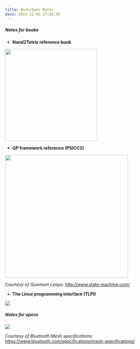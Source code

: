 ```yaml
---
title: Book/Spec Notes
date: 2019-12-05 17:05:59
---
```


##### Notes for books

* **Nand2Tetris reference book**

<img src="https://static.wixstatic.com/media/44046b_68deee3a58e64efdba36a6813c4ea906~mv2.png/v1/crop/x_73,y_0,w_663,h_654/fill/w_663,h_653,al_c,q_85/44046b_68deee3a58e64efdba36a6813c4ea906~mv2.webp" width="300" style="border-style: none">

* **QP framework reference (PSICC2)**

<img src="http://www.state-machine.com/qpc/qp_banner.jpg" width="400" style="border-style: none">

*Courtesy of Quantum Leaps:* http://www.state-machine.com/

* **The Linux programming interface (TLPI)**

<img src="https://upload.wikimedia.org/wikipedia/en/2/22/The_Linux_Programming_Interface.jpg">

##### Notes for specs

<img src="https://3pl46c46ctx02p7rzdsvsg21-wpengine.netdna-ssl.com/wp-content/themes/bluetooth/images/logos/bluetooth-logo-color-black.svg" style="border-style: none">

*Courtesy of Bluetooth Mesh specifications:*  https://www.bluetooth.com/specifications/mesh-specifications/
